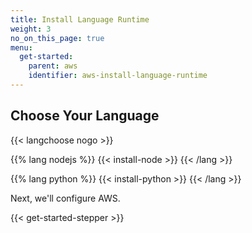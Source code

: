 ```yaml
---
title: Install Language Runtime
weight: 3
no_on_this_page: true
menu:
  get-started:
    parent: aws
    identifier: aws-install-language-runtime
---
```


## Choose Your Language

{{< langchoose nogo >}}

{{% lang nodejs %}}
{{< install-node >}}
{{< /lang >}}

{{% lang python %}}
{{< install-python >}}
{{< /lang >}}

Next, we'll configure AWS.

{{< get-started-stepper >}}
